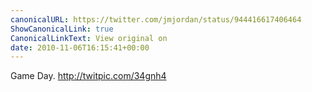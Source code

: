 ```yaml
---
canonicalURL: https://twitter.com/jmjordan/status/944416617406464
ShowCanonicalLink: true
CanonicalLinkText: View original on
date: 2010-11-06T16:15:41+00:00
---
```

Game Day. http://twitpic.com/34gnh4
